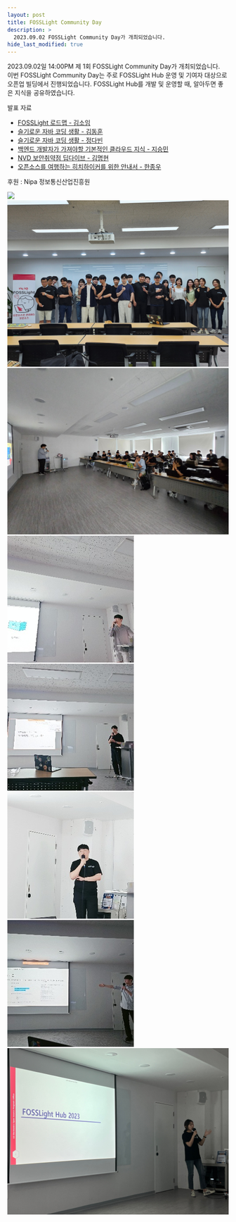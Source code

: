 ```yaml
---
layout: post
title: FOSSLight Community Day
description: >
  2023.09.02 FOSSLight Community Day가 개최되었습니다. 
hide_last_modified: true
---
```


2023.09.02일 14:00PM 제 1회 FOSSLight Community Day가 개최되었습니다.   
이번 FOSSLight Community Day는 주로 FOSSLight Hub 운영 및 기여자 대상으로 오픈업 빌딩에서 진행되었습니다. FOSSLight Hub를 개발 및 운영할 때, 알아두면 좋은 지식을 공유하였습니다.
       
발표 자료 
- [FOSSLight 로드맵 - 김소임](../../assets/files/SoimKim.pptx)
- [슬기로운 자바 코딩 생활 - 김동훈](../../assets/files/DonghoonKim.pdf)
- [슬기로운 자바 코딩 생활 - 정다빈](../../assets/files/DabeenJeong.pptx)
- [백엔드 개발자가 가져야할 기본적인 클라우드 지식 - 지승민](../../assets/files/Gseungmin.pptx)
- [NVD 보안취약점 딥다이브 - 김명현](../../assets/files/MyunghyunNero.pptx)
- [오픈소스를 여행하는 히치하이커를 위한 안내서 - 한종우](../../assets/files/JongwooHan.pdf)
      

후원 : Nipa 정보통신산업진흥원    

 ![](../../assets/img/news/230902/230902_fosslight_comm_day_3.jpg)
 ![](../../assets/img/news/230902/230902_fosslight_comm_day_1.jpg)
 ![](../../assets/img/news/230902/230902_fosslight_comm_day_4.jpg)
  ![](../../assets/img/news/230902/230902_fosslight_comm_day_5.jpg)
 ![](../../assets/img/news/230902/230902_fosslight_comm_day_6.jpg)
  ![](../../assets/img/news/230902/230902_fosslight_comm_day_7.jpg)
 ![](../../assets/img/news/230902/230902_fosslight_comm_day_8.jpg)
  ![](../../assets/img/news/230902/230902_fosslight_comm_day_9.jpg)

